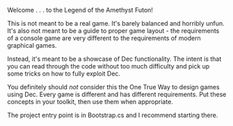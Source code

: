 Welcome . . . to the Legend of the Amethyst Futon!

This is not meant to be a real game. It's barely balanced and horribly unfun. It's also not meant to be a guide to proper game layout - the requirements of a console game are very different to the requirements of modern graphical games.

Instead, it's meant to be a showcase of Dec functionality. The intent is that you can read through the code without too much difficulty and pick up some tricks on how to fully exploit Dec.

You definitely should *not* consider this the One True Way to design games using Dec. Every game is different and has different requirements. Put these concepts in your toolkit, then use them when appropriate.

The project entry point is in Bootstrap.cs and I recommend starting there.